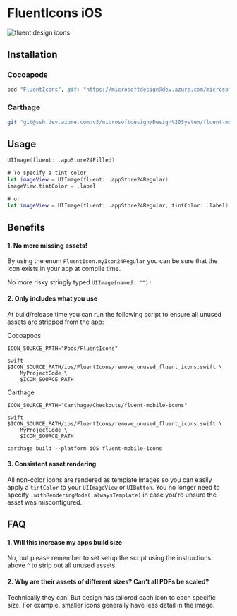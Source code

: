 # FluentIcons iOS

![fluent design icons](../../art/readme-asset.png)

## Installation

### Cocoapods

```ruby
pod "FluentIcons", git: "https://microsoftdesign@dev.azure.com/microsoftdesign/Design%20System/_git/fluent-mobile-icons", tag: "1.0.192"
```

### Carthage

```bash
git "git@ssh.dev.azure.com:v3/microsoftdesign/Design%20System/fluent-mobile-icons" "1.0.192"
```

## Usage

```swift
UIImage(fluent: .appStore24Filled)

# To specify a tint color
let imageView = UIImage(fluent: .appStore24Regular)
imageView.tintColor = .label

# or
let imageView = UIImage(fluent: .appStore24Regular, tintColor: .label)
```

## Benefits

#### 1. No more missing assets!

By using the enum `FluentIcon.myIcon24Regular` you can be sure that the icon exists in your app at compile time.

No more risky stringly typed `UIImage(named: "")!`

#### 2. Only includes what you use

At build/release time you can run the following script to ensure all unused assets are stripped from the app:

Cocoapods
```
ICON_SOURCE_PATH="Pods/FluentIcons"

swift $ICON_SOURCE_PATH/ios/FluentIcons/remove_unused_fluent_icons.swift \
	MyProjectCode \
	$ICON_SOURCE_PATH
```

Carthage
```
ICON_SOURCE_PATH="Carthage/Checkouts/fluent-mobile-icons"

swift $ICON_SOURCE_PATH/ios/FluentIcons/remove_unused_fluent_icons.swift \
	MyProjectCode \
	$ICON_SOURCE_PATH

carthage build --platform iOS fluent-mobile-icons
```

#### 3. Consistent asset rendering

All non-color icons are rendered as template images so you can easily apply a `tintColor` to your `UIImageView` or `UIButton`.  You no longer need to specify `.withRenderingMode(.alwaysTemplate)` in case you're unsure the asset was misconfigured.

## FAQ

#### 1. Will this increase my apps build size

No, but please remember to set setup the script using the instructions above ^ to strip out all unused assets.

#### 2. Why are their assets of different sizes? Can't all PDFs be scaled?

Technically they can!  But design has tailored each icon to each specific size.  For example, smaller icons generally have less detail in the image.